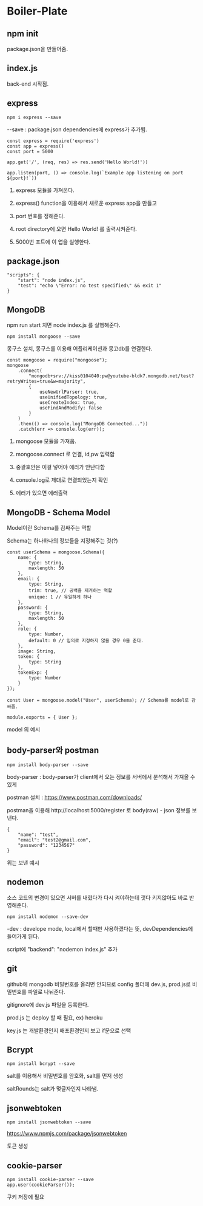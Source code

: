 # Boiler-Plate

## npm init

package.json을 만들어줌.

## index.js

back-end 시작점.

## express

    npm i express --save

--save : package.json dependencies에 express가 추가됨.

    const express = require('express')
    const app = express()
    const port = 5000

    app.get('/', (req, res) => res.send('Hello World!'))

    app.listen(port, () => console.log(`Example app listening on port ${port}!`))

1. express 모듈을 가져온다.

2. express() function을 이용해서 새로운 express app을 만들고

3. port 번호를 정해준다.

4. root directory에 오면 Hello World! 를 출력시켜준다.

5. 5000번 포트에 이 앱을 실행한다.

## package.json

    "scripts": {
        "start": "node index.js",
        "test": "echo \"Error: no test specified\" && exit 1"
    }

## MongoDB

npm run start 치면 node index.js 를 실행해준다.

    npm install mongoose --save

몽구스 설치, 몽구스를 이용해 어플리케이션과 몽고db를 연결한다.

    const mongoose = require("mongoose");
    mongoose
        .connect(
            "mongodb+srv://kiss0104040:pw@youtube-bldk7.mongodb.net/test?retryWrites=true&w=majority",
            {
                useNewUrlParser: true,
                useUnifiedTopology: true,
                useCreateIndex: true,
                useFindAndModify: false
            }
        )
        .then(() => console.log("MongoDB Connected..."))
        .catch(err => console.log(err));

1. mongoose 모듈을 가져옴.

2. mongoose.connect 로 연결, id,pw 입력함

3. 중괄호안은 이걸 넣어야 에러가 안난다함

4. console.log로 제대로 연결되었는지 확인

5. 에러가 있으면 에러출력

## MongoDB - Schema Model

Model이란 Schema를 감싸주는 역할

Schema는 하나하나의 정보들을 지정해주는 것(?)

    const userSchema = mongoose.Schema({
        name: {
            type: String,
            maxlength: 50
        },
        email: {
            type: String,
            trim: true, // 공백을 제거하는 역할
            unique: 1 // 유일하게 하나
        },
        password: {
            type: String,
            maxlength: 50
        },
        role: {
            type: Number,
            default: 0 // 임의로 지정하지 않을 경우 0을 준다.
        },
        image: String,
        token: {
            type: String
        },
        tokenExp: {
            type: Number
        }
    });

    const User = mongoose.model("User", userSchema); // Schema를 model로 감싸줌.

    module.exports = { User };

model 의 예시

## body-parser와 postman

    npm install body-parser --save

body-parser : body-parser가 client에서 오는 정보를 서버에서 분석해서 가져올 수 있게

postman 설치 : https://www.postman.com/downloads/

postman을 이용해 http://localhost:5000/register 로 body(raw) - json 정보를 보낸다.

    {
        "name": "test",
        "email": "test2@gmail.com",
        "password": "1234567"
    }

위는 보낸 예시

## nodemon

소스 코드의 변경이 있으면 서버를 내렸다가 다시 켜야하는데 껏다 키지않아도 바로 반영해준다.

    npm install nodemon --save-dev

-dev : develope mode, local에서 할때만 사용하겠다는 뜻, devDependencies에 들어가게 된다.

script에 "backend": "nodemon index.js" 추가

## git

github에 mongodb 비밀번호를 올리면 안되므로 config 폴더에 dev.js, prod.js로 비밀번호를 파일로 나눠준다.

gitignore에 dev.js 파일을 등록한다.

prod.js 는 deploy 할 때 필요, ex) heroku

key.js 는 개발환경인지 배포환경인지 보고 if문으로 선택

## Bcrypt

    npm install bcrypt --save

salt를 이용해서 비밀번호를 암호화, salt를 먼저 생성

saltRounds는 salt가 몇글자인지 나타냄.

## jsonwebtoken

    npm install jsonwebtoken --save

https://www.npmjs.com/package/jsonwebtoken

토큰 생성

## cookie-parser

    npm install cookie-parser --save
    app.user(cookieParser());

쿠키 저장에 필요
